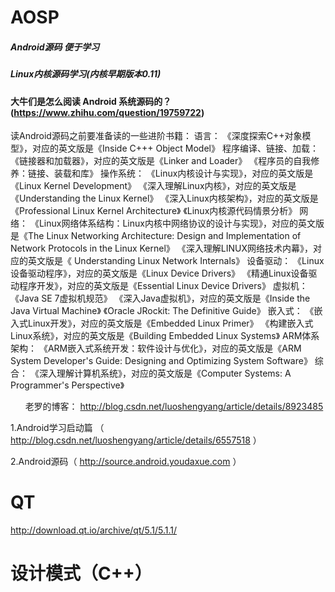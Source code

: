 # AOSP
 
 
#####  Android源码 便于学习
#####  Linux内核源码学习(内核早期版本0.11)



#### 大牛们是怎么阅读 Android 系统源码的？ (https://www.zhihu.com/question/19759722)


读Android源码之前要准备读的一些进阶书籍：
语言：
        《深度探索C++对象模型》，对应的英文版是《Inside C+++ Object Model》
        程序编译、链接、加载：
        《链接器和加载器》，对应的英文版是《Linker and Loader》
        《程序员的自我修养：链接、装载和库》
        操作系统：
        《Linux内核设计与实现》，对应的英文版是《Linux Kernel Development》
        《深入理解Linux内核》，对应的英文版是《Understanding the Linux Kernel》
        《深入Linux内核架构》，对应的英文版是《Professional Linux Kernel Architecture》
        《Linux内核源代码情景分析》
         网络：
        《Linux网络体系结构：Linux内核中网络协议的设计与实现》，对应的英文版是《The Linux Networking Architecture: Design and Implementation of Network Protocols in the Linux Kernel》
        《深入理解LINUX网络技术内幕》，对应的英文版是《 Understanding Linux Network Internals》
        设备驱动：
        《Linux设备驱动程序》，对应的英文版是《Linux Device Drivers》
        《精通Linux设备驱动程序开发》，对应的英文版是《Essential Linux Device Drivers》
        虚拟机：
        《Java SE 7虚拟机规范》
        《深入Java虚拟机》，对应的英文版是《Inside the Java Virtual Machine》
        《Oracle JRockit: The Definitive Guide》
        嵌入式：
        《嵌入式Linux开发》，对应的英文版是《Embedded Linux Primer》
        《构建嵌入式Linux系统》，对应的英文版是《Building Embedded Linux Systems》
        ARM体系架构：
        《ARM嵌入式系统开发：软件设计与优化》，对应的英文版是《ARM System Developer's Guide: Designing and Optimizing System Software》
        综合：
       《深入理解计算机系统》，对应的英文版是《Computer Systems: A Programmer's Perspective》
       
       
老罗的博客： http://blog.csdn.net/luoshengyang/article/details/8923485 

1.Android学习启动篇 （ http://blog.csdn.net/luoshengyang/article/details/6557518 ）

2.Android源码（ http://source.android.youdaxue.com ）   

# QT
http://download.qt.io/archive/qt/5.1/5.1.1/

# 设计模式（C++）


